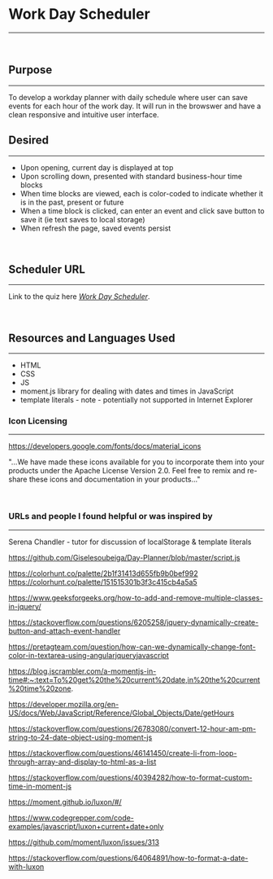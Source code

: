 # Work Day Scheduler
***
&nbsp;

## Purpose
***
To develop a workday planner with daily schedule where user can save events for each hour of the work day. It will run in the browswer and have a clean responsive and intuitive user interface. 


## Desired
***
- Upon opening, current day is displayed at top
- Upon scrolling down, presented with standard business-hour time blocks
- When time blocks are viewed, each is color-coded to indicate whether it is in the past, present or future
-  When a time block is clicked, can enter an event and click save button to save it (ie text saves to local storage)
- When refresh the page, saved events persist

&nbsp;

## Scheduler URL
***
Link to the quiz here *[Work Day Scheduler](https://melliedee.github.io/scheduler/)*.

&nbsp;

## Resources and Languages Used
***
- HTML
- CSS
- JS
- moment.js library for dealing with dates and times in JavaScript
- template literals - note - potentially not supported in Internet Explorer

### Icon Licensing
***
https://developers.google.com/fonts/docs/material_icons

"...We have made these icons available for you to incorporate them into your products under the Apache License Version 2.0. Feel free to remix and re-share these icons and documentation in your products..."

&nbsp;


### URLs and people I found helpful or was inspired by
***

Serena Chandler - tutor for discussion of localStorage & template literals

https://github.com/Giselesoubeiga/Day-Planner/blob/master/script.js

https://colorhunt.co/palette/2b1f31413d655fb9b0bef992
https://colorhunt.co/palette/151515301b3f3c415cb4a5a5

https://www.geeksforgeeks.org/how-to-add-and-remove-multiple-classes-in-jquery/

https://stackoverflow.com/questions/6205258/jquery-dynamically-create-button-and-attach-event-handler

https://pretagteam.com/question/how-can-we-dynamically-change-font-color-in-textarea-using-angularjqueryjavascript

https://blog.jscrambler.com/a-momentjs-in-time#:~:text=To%20get%20the%20current%20date,in%20the%20current%20time%20zone.


https://developer.mozilla.org/en-US/docs/Web/JavaScript/Reference/Global_Objects/Date/getHours

https://stackoverflow.com/questions/26783080/convert-12-hour-am-pm-string-to-24-date-object-using-moment-js


https://stackoverflow.com/questions/46141450/create-li-from-loop-through-array-and-display-to-html-as-a-list


https://stackoverflow.com/questions/40394282/how-to-format-custom-time-in-moment-js

https://moment.github.io/luxon/#/

https://www.codegrepper.com/code-examples/javascript/luxon+current+date+only

https://github.com/moment/luxon/issues/313

https://stackoverflow.com/questions/64064891/how-to-format-a-date-with-luxon





